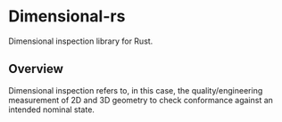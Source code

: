 # Dimensional-rs

Dimensional inspection library for Rust.

## Overview

Dimensional inspection refers to, in this case, the quality/engineering measurement of 2D and 3D geometry to check conformance against an intended nominal state.  